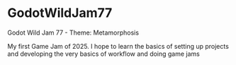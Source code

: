 # GodotWildJam77
Godot Wild Jam 77 - Theme: Metamorphosis

My first Game Jam of 2025. I hope to learn the basics of setting up projects and developing the very basics of workflow and doing game jams 
